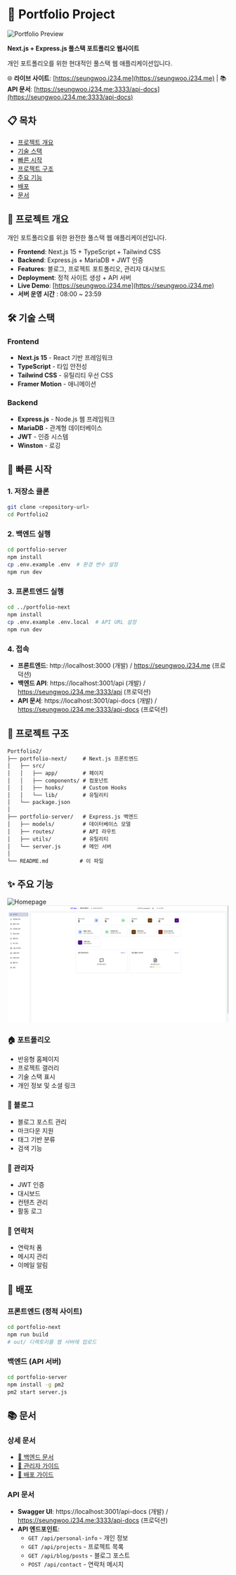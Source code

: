 # 🚀 Portfolio Project

![Portfolio Preview](https://github.com/seungwoo505/Portfolio2/blob/main/image/mainImage.png)

**Next.js + Express.js 풀스택 포트폴리오 웹사이트**

개인 포트폴리오를 위한 현대적인 풀스택 웹 애플리케이션입니다.

🌐 **라이브 사이트**: [https://seungwoo.i234.me](https://seungwoo.i234.me) | 📚 **API 문서**: [https://seungwoo.i234.me:3333/api-docs](https://seungwoo.i234.me:3333/api-docs)

## 📋 목차

- [프로젝트 개요](#-프로젝트-개요)
- [기술 스택](#-기술-스택)
- [빠른 시작](#-빠른-시작)
- [프로젝트 구조](#-프로젝트-구조)
- [주요 기능](#-주요-기능)
- [배포](#-배포)
- [문서](#-문서)

## 🎯 프로젝트 개요

개인 포트폴리오를 위한 완전한 풀스택 웹 애플리케이션입니다.

- **Frontend**: Next.js 15 + TypeScript + Tailwind CSS
- **Backend**: Express.js + MariaDB + JWT 인증
- **Features**: 블로그, 프로젝트 포트폴리오, 관리자 대시보드
- **Deployment**: 정적 사이트 생성 + API 서버
- **Live Demo**: [https://seungwoo.i234.me](https://seungwoo.i234.me)
- **서버 운영 시간** : 08:00 ~ 23:59

## 🛠 기술 스택

### Frontend

- **Next.js 15** - React 기반 프레임워크
- **TypeScript** - 타입 안전성
- **Tailwind CSS** - 유틸리티 우선 CSS
- **Framer Motion** - 애니메이션

### Backend

- **Express.js** - Node.js 웹 프레임워크
- **MariaDB** - 관계형 데이터베이스
- **JWT** - 인증 시스템
- **Winston** - 로깅

## 🚀 빠른 시작

### 1. 저장소 클론

```bash
git clone <repository-url>
cd Portfolio2
```

### 2. 백엔드 실행

```bash
cd portfolio-server
npm install
cp .env.example .env  # 환경 변수 설정
npm run dev
```

### 3. 프론트엔드 실행

```bash
cd ../portfolio-next
npm install
cp .env.example .env.local  # API URL 설정
npm run dev
```

### 4. 접속

- **프론트엔드**: http://localhost:3000 (개발) / https://seungwoo.i234.me (프로덕션)
- **백엔드 API**: https://localhost:3001/api (개발) / https://seungwoo.i234.me:3333/api (프로덕션)
- **API 문서**: https://localhost:3001/api-docs (개발) / https://seungwoo.i234.me:3333/api-docs (프로덕션)

## 📁 프로젝트 구조

```
Portfolio2/
├── portfolio-next/     # Next.js 프론트엔드
│   ├── src/
│   │   ├── app/        # 페이지
│   │   ├── components/ # 컴포넌트
│   │   ├── hooks/      # Custom Hooks
│   │   └── lib/        # 유틸리티
│   └── package.json
│
├── portfolio-server/   # Express.js 백엔드
│   ├── models/         # 데이터베이스 모델
│   ├── routes/         # API 라우트
│   ├── utils/          # 유틸리티
│   └── server.js       # 메인 서버
│
└── README.md          # 이 파일
```

## ✨ 주요 기능

![Homepage](https://github.com/seungwoo505/Portfolio2/blob/main/image/mainImage.png)
![Admin Dashboard](https://github.com/seungwoo505/Portfolio2/blob/main/image/adminPage.png)

### 🏠 포트폴리오

- 반응형 홈페이지
- 프로젝트 갤러리
- 기술 스택 표시
- 개인 정보 및 소셜 링크

### 📝 블로그

- 블로그 포스트 관리
- 마크다운 지원
- 태그 기반 분류
- 검색 기능

### 🔐 관리자

- JWT 인증
- 대시보드
- 컨텐츠 관리
- 활동 로그

### 📧 연락처

- 연락처 폼
- 메시지 관리
- 이메일 알림

## 🚀 배포

### 프론트엔드 (정적 사이트)

```bash
cd portfolio-next
npm run build
# out/ 디렉토리를 웹 서버에 업로드
```

### 백엔드 (API 서버)

```bash
cd portfolio-server
npm install -g pm2
pm2 start server.js
```

## 📚 문서

### 상세 문서

- [🔧 백엔드 문서](./portfolio-server/README.md)
- [🔐 관리자 가이드](./portfolio-server/ADMIN_GUIDE.md)
- [🚀 배포 가이드](./portfolio-server/DEPLOYMENT_GUIDE.md)

### API 문서

- **Swagger UI**: https://localhost:3001/api-docs (개발) / https://seungwoo.i234.me:3333/api-docs (프로덕션)
- **API 엔드포인트**:
  - `GET /api/personal-info` - 개인 정보
  - `GET /api/projects` - 프로젝트 목록
  - `GET /api/blog/posts` - 블로그 포스트
  - `POST /api/contact` - 연락처 메시지

